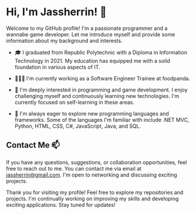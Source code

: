 # Hi, I'm Jassherrin! 👋

Welcome to my GitHub profile! I'm a passionate programmer and a wannabe game developer. Let me introduce myself and provide some information about my background and interests.

- 🎓 I graduated from Republic Polytechnic with a Diploma in Information Technology in 2021. My education has equipped me with a solid foundation in various aspects of IT.

- 👩🏾‍💻 I'm currently working as a Software Engineer Trainee at foodpanda.

- 👀 I'm deeply interested in programming and game development. I enjoy challenging myself and continuously learning new technologies. I'm currently focused on self-learning in these areas.

- 🌱 I'm always eager to explore new programming languages and frameworks. Some of the languages I'm familiar with include .NET MVC, Python, HTML, CSS, C#, JavaScript, Java, and SQL.

## Contact Me 📫

If you have any questions, suggestions, or collaboration opportunities, feel free to reach out to me. You can contact me via email at jassherrin@gmail.com. I'm open to networking and discussing exciting projects.

Thank you for visiting my profile! Feel free to explore my repositories and projects. I'm continually working on improving my skills and developing exciting applications. Stay tuned for updates!

